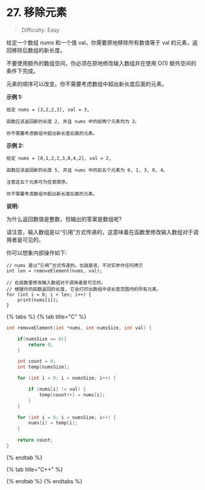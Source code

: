 # 27. 移除元素

> Difficulty: Easy

给定一个数组 nums 和一个值 val，你需要原地移除所有数值等于 val 的元素，返回移除后数组的新长度。

不要使用额外的数组空间，你必须在原地修改输入数组并在使用 O\(1\) 额外空间的条件下完成。

元素的顺序可以改变。你不需要考虑数组中超出新长度后面的元素。

 **示例 1:**

```text
给定 nums = [3,2,2,3], val = 3,

函数应该返回新的长度 2, 并且 nums 中的前两个元素均为 2。

你不需要考虑数组中超出新长度后面的元素。
```

 **示例 2:**

```text
给定 nums = [0,1,2,2,3,0,4,2], val = 2,

函数应该返回新的长度 5, 并且 nums 中的前五个元素为 0, 1, 3, 0, 4。

注意这五个元素可为任意顺序。

你不需要考虑数组中超出新长度后面的元素。
```

 **说明:**

为什么返回数值是整数，但输出的答案是数组呢?

请注意，输入数组是以“引用”方式传递的，这意味着在函数里修改输入数组对于调用者是可见的。

你可以想象内部操作如下:

```text
// nums 是以“引用”方式传递的。也就是说，不对实参作任何拷贝
int len = removeElement(nums, val);

// 在函数里修改输入数组对于调用者是可见的。
// 根据你的函数返回的长度, 它会打印出数组中该长度范围内的所有元素。
for (int i = 0; i < len; i++) {
    print(nums[i]);
}
```

{% tabs %}
{% tab title="C" %}
```c
int removeElement(int *nums, int numsSize, int val) {

    if(numsSize == 0){
        return 0;
    }

    int count = 0;
    int temp[numsSize];

    for (int i = 0; i < numsSize; i++) {

        if (nums[i] != val) {
            temp[count++] = nums[i];
        }
    }

    for (int i = 0; i < numsSize; i++) {
        nums[i] = temp[i];
    }
    
    return count;
}
```
{% endtab %}

{% tab title="C++" %}

{% endtab %}
{% endtabs %}

